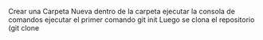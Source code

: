 Crear una Carpeta Nueva
dentro de la carpeta ejecutar la consola de comandos 
ejecutar el primer comando git init
Luego se clona el repositorio (git clone <URL>

